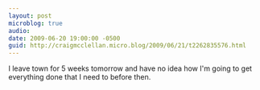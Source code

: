 ```yaml
---
layout: post
microblog: true
audio: 
date: 2009-06-20 19:00:00 -0500
guid: http://craigmcclellan.micro.blog/2009/06/21/t2262835576.html
---
```

I leave town for 5 weeks tomorrow and have no idea how I'm going to get everything done that I need to before then.
